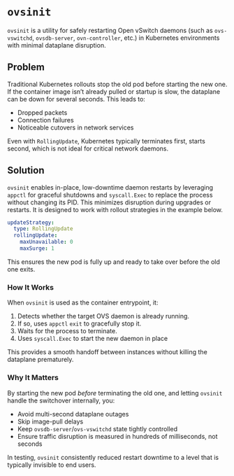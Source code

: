 # `ovsinit`

`ovsinit` is a utility for safely restarting Open vSwitch daemons (such as
`ovs-vswitchd`, `ovsdb-server`, `ovn-controller`, etc.) in Kubernetes
environments with minimal dataplane disruption.

## Problem

Traditional Kubernetes rollouts stop the old pod before starting the new one.
If the container image isn’t already pulled or startup is slow, the dataplane
can be down for several seconds. This leads to:

- Dropped packets
- Connection failures
- Noticeable cutovers in network services

Even with `RollingUpdate`, Kubernetes typically terminates first, starts
second, which is not ideal for critical network daemons.

## Solution

`ovsinit` enables in-place, low-downtime daemon restarts by leveraging
`appctl` for graceful shutdowns and `syscall.Exec` to replace the process
without changing its PID. This minimizes disruption during upgrades or
restarts.  It is designed to work with rollout strategies in the example
below.

```yaml
updateStrategy:
  type: RollingUpdate
  rollingUpdate:
    maxUnavailable: 0
    maxSurge: 1
```

This ensures the new pod is fully up and ready to take over before the old
one exits.

### How It Works

When `ovsinit` is used as the container entrypoint, it:

1. Detects whether the target OVS daemon is already running.
2. If so, uses `appctl` `exit` to gracefully stop it.
3. Waits for the process to terminate.
4. Uses `syscall.Exec` to start the new daemon in place

This provides a smooth handoff between instances without killing the dataplane
prematurely.

### Why It Matters

By starting the new pod _before_ terminating the old one, and letting `ovsinit`
handle the switchover internally, you:

- Avoid multi-second dataplane outages
- Skip image-pull delays
- Keep `ovsdb-server`/`ovs-vswitchd` state tightly controlled
- Ensure traffic disruption is measured in hundreds of milliseconds, not seconds

In testing, `ovsinit` consistently reduced restart downtime to a level that is
typically invisible to end users.
